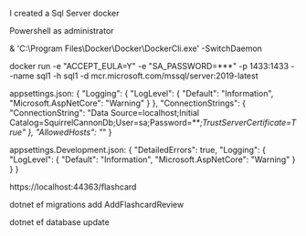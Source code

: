 I created a Sql Server docker

Powershell as administrator
	
& 'C:\Program Files\Docker\Docker\DockerCli.exe' -SwitchDaemon
	
docker run -e "ACCEPT_EULA=Y" -e "SA_PASSWORD=***" -p 1433:1433 --name sql1 -h sql1 -d mcr.microsoft.com/mssql/server:2019-latest

appsettings.json:
{
    "Logging": {
        "LogLevel": {
            "Default": "Information",
            "Microsoft.AspNetCore": "Warning"
        }
    },
    "ConnectionStrings": {
        "ConnectionString": "Data Source=localhost;Initial Catalog=SquirrelCannonDb;User=sa;Password=***;TrustServerCertificate=True"
    },
    "AllowedHosts": "*"
}


appsettings.Development.json:
{
  "DetailedErrors": true,
  "Logging": {
    "LogLevel": {
      "Default": "Information",
      "Microsoft.AspNetCore": "Warning"
    }
  }
}


https://localhost:44363/flashcard

dotnet ef migrations add AddFlashcardReview

dotnet ef database update